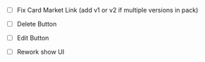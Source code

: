 - [ ] Fix Card Market Link (add v1 or v2 if multiple versions in pack)

- [ ] Delete Button
- [ ] Edit Button

- [ ] Rework show UI


